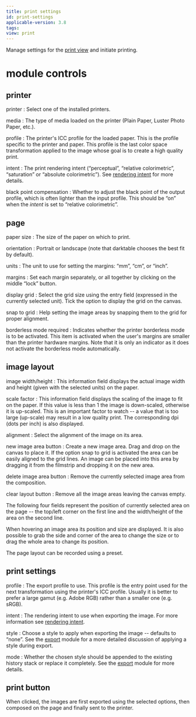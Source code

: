 ```yaml
---
title: print settings
id: print-settings
applicable-version: 3.8
tags:
view: print
---
```


Manage settings for the [print view](../../../print/_index.md) and initiate printing.

# module controls

## printer

printer
: Select one of the installed printers.

media
: The type of media loaded on the printer (Plain Paper, Luster Photo Paper, etc.).

profile
: The printer's ICC profile for the loaded paper. This is the profile specific to the printer and paper. This profile is the last color space transformation applied to the image whose goal is to create a high quality print.

intent
: The print rendering intent (“perceptual”, “relative colorimetric”, “saturation” or “absolute colorimetric”). See [rendering intent](../../../special-topics/color-management/rendering-intent.md) for more details.

black point compensation
: Whether to adjust the black point of the output profile, which is often lighter than the input profile. This should be “on” when the _intent_ is set to “relative colorimetric”.

## page

paper size
: The size of the paper on which to print.

orientation
: Portrait or landscape (note that darktable chooses the best fit by default).

units
: The unit to use for setting the margins: “mm”, “cm”, or “inch”.

margins
: Set each margin separately, or all together by clicking on the middle “lock” button.

display grid
: Select the grid size using the entry field (expressed in the currently selected unit). Tick the option to display the grid on the canvas.

snap to grid
: Help setting the image areas by snapping them to the grid for proper alignment.

borderless mode required
: Indicates whether the printer borderless mode is to be activated. This item is activated when the user's margins are smaller than the printer hardware margins. Note that it is only an indicator as it does not activate the borderless mode automatically.

## image layout

image width/height
: This information field displays the actual image width and height (given with the selected units) on the paper.

scale factor
: This information field displays the scaling of the image to fit on the paper. If this value is less than 1 the image is down-scaled, otherwise it is up-scaled. This is an important factor to watch -- a value that is too large (up-scale) may result in a low quality print. The corresponding dpi (dots per inch) is also displayed.

alignment
: Select the alignment of the image on its area.

new image area button
: Create a new image area. Drag and drop on the canvas to place it. If the option snap to grid is activated the area can be easily aligned to the grid lines. An image can be placed into this area by dragging it from the filmstrip and dropping it on the new area.

delete image area button
: Remove the currently selected image area from the composition.

clear layout button
: Remove all the image areas leaving the canvas empty.

The following four fields represent the position of currently selected area on the page -- the top/left corner on the first line and the width/height of the area on the second line.

When hovering an image area its position and size are displayed. It is also possible to grab the side and corner of the area to change the size or to drag the whole area to change its position.

The page layout can be recorded using a preset.

## print settings

profile
: The export profile to use. This profile is the entry point used for the next transformation using the printer's ICC profile. Usually it is better to prefer a large gamut (e.g. Adobe RGB) rather than a smaller one (e.g. sRGB).

intent
: The rendering intent to use when exporting the image. For more information see [rendering intent](../../../special-topics/color-management/rendering-intent.md).

style
: Choose a style to apply when exporting the image -- defaults to “none”. See the [export](../shared/export.md) module for a more detailed discussion of applying a style during export.

mode
: Whether the chosen style should be appended to the existing history stack or replace it completely. See the [export](../shared/export.md) module for more details.

## print button

When clicked, the images are first exported using the selected options, then composed on the page and finally sent to the printer.
